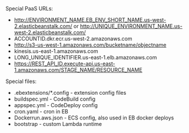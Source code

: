 Special PaaS URLs:
- http://ENVIRONMENT_NAME.EB_ENV_SHORT_NAME.us-west-2.elasticbeanstalk.com/ or http://UNIQUE_ENVIRONMENT_NAME.us-west-2.elasticbeanstalk.com/
- ACCOUNTID.dkr.ecr.us-west-2.amazonaws.com
- http://s3-us-west-1.amazonaws.com/bucketname/objectname
- kinesis.us-east-1.amazonaws.com
- LONG_UNIQUE_IDENTIFIER.us-east-1.elb.amazonaws.com
- https://REST_API_ID.execute-api.us-east-1.amazonaws.com/STAGE_NAME/RESOURCE_NAME

Special files:
- .ebextensions/*.config - extension config files
- buildspec.yml - CodeBuild config
- appspec.yml - CodeDeploy config
- cron.yaml - cron in EB
- Dockerrun.aws.json - ECS config, also used in EB docker deploys
- bootstrap - custom Lambda runtime
